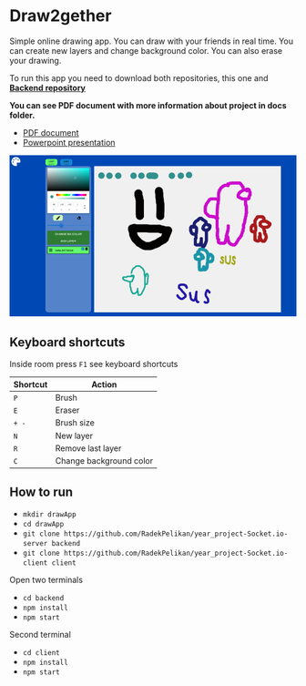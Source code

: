 # Draw2gether

Simple online drawing app. You can draw with your friends in real time. You can create new layers and change background color. You can also erase your drawing.

To run this app you need to download both repositories, this one and **[Backend repository](https://github.com/RadekPelikan/year_project-Socket.io-server)**

**You can see PDF document with more information about project in docs folder.**

- [PDF document](./docs/Documentation%20CZECH.pdf)
- [Powerpoint presentation](./docs/Presentation%20CZECH.pptx)

![Title image](./docs/img/title%20image.png)

## Keyboard shortcuts

Inside room press `F1` see keyboard shortcuts

| Shortcut | Action                  |
| -------- | ----------------------- |
| `P`      | Brush                   |
| `E`      | Eraser                  |
| `+ -`    | Brush size              |
| `N`      | New layer               |
| `R`      | Remove last layer       |
| `C`      | Change background color |

## How to run

- `mkdir drawApp`
- `cd drawApp`
- `git clone https://github.com/RadekPelikan/year_project-Socket.io-server backend`
- `git clone https://github.com/RadekPelikan/year_project-Socket.io-client client`

Open two terminals

- `cd backend`
- `npm install`
- `npm start`

Second terminal

- `cd client`
- `npm install`
- `npm start`
